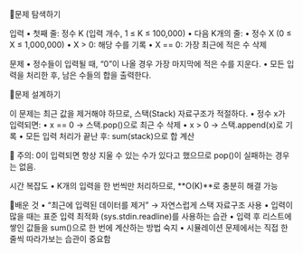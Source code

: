 📍문제 탐색하기

입력
	•	첫째 줄: 정수 K (입력 개수, 1 ≤ K ≤ 100,000)
	•	다음 K개의 줄:
	•	정수 X (0 ≤ X ≤ 1,000,000)
	•	X > 0: 해당 수를 기록
	•	X == 0: 가장 최근에 적은 수 삭제

문제
	•	정수들이 입력될 때, “0”이 나올 경우 가장 마지막에 적은 수를 지운다.
	•	모든 입력을 처리한 후, 남은 수들의 합을 출력한다.

 📍문제 설계하기

이 문제는 최근 값을 제거해야 하므로, 스택(Stack) 자료구조가 적절하다.
	•	정수 x가 입력되면:
	•	x == 0 → 스택.pop()으로 최근 수 삭제
	•	x > 0 → 스택.append(x)로 기록
	•	모든 입력 처리가 끝난 후:
sum(stack)으로 합 계산

📌 주의: 0이 입력되면 항상 지울 수 있는 수가 있다고 했으므로 pop()이 실패하는 경우는 없음.

시간 복잡도
	•	K개의 입력을 한 번씩만 처리하므로, **O(K)**로 충분히 해결 가능

 🥕배운 것
	•	“최근에 입력된 데이터를 제거” → 자연스럽게 스택 자료구조 사용
	•	입력이 많을 때는 표준 입력 최적화 (sys.stdin.readline)를 사용하는 습관
	•	입력 후 리스트에 쌓인 값들을 sum()으로 한 번에 계산하는 방법 숙지
	•	시뮬레이션 문제에서는 직접 한 줄씩 따라가보는 습관이 중요함
